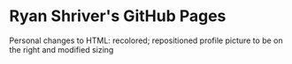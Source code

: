 # Ryan Shriver's GitHub Pages
Personal changes to HTML: recolored; repositioned profile picture to be on the right and modified sizing
